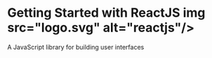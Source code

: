 <h1> Getting Started with ReactJS img src="logo.svg" alt="reactjs"/></h1>
A JavaScript library for building user interfaces
